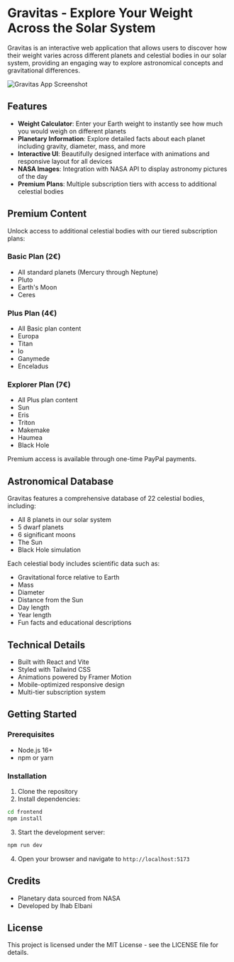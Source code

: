 # Gravitas - Explore Your Weight Across the Solar System

Gravitas is an interactive web application that allows users to discover how their weight varies across different planets and celestial bodies in our solar system, providing an engaging way to explore astronomical concepts and gravitational differences.

![Gravitas App Screenshot](/frontend/public/app-preview.png)

## Features

- **Weight Calculator**: Enter your Earth weight to instantly see how much you would weigh on different planets
- **Planetary Information**: Explore detailed facts about each planet including gravity, diameter, mass, and more
- **Interactive UI**: Beautifully designed interface with animations and responsive layout for all devices
- **NASA Images**: Integration with NASA API to display astronomy pictures of the day
- **Premium Plans**: Multiple subscription tiers with access to additional celestial bodies

## Premium Content

Unlock access to additional celestial bodies with our tiered subscription plans:

### Basic Plan (2€)
- All standard planets (Mercury through Neptune)
- Pluto
- Earth's Moon
- Ceres

### Plus Plan (4€)
- All Basic plan content
- Europa
- Titan
- Io
- Ganymede
- Enceladus

### Explorer Plan (7€)
- All Plus plan content
- Sun
- Eris
- Triton
- Makemake
- Haumea
- Black Hole

Premium access is available through one-time PayPal payments.

## Astronomical Database

Gravitas features a comprehensive database of 22 celestial bodies, including:
- All 8 planets in our solar system
- 5 dwarf planets
- 6 significant moons
- The Sun
- Black Hole simulation

Each celestial body includes scientific data such as:
- Gravitational force relative to Earth
- Mass
- Diameter
- Distance from the Sun
- Day length
- Year length
- Fun facts and educational descriptions

## Technical Details

- Built with React and Vite
- Styled with Tailwind CSS
- Animations powered by Framer Motion
- Mobile-optimized responsive design
- Multi-tier subscription system

## Getting Started

### Prerequisites
- Node.js 16+
- npm or yarn

### Installation
1. Clone the repository
2. Install dependencies:
```bash
cd frontend
npm install
```

3. Start the development server:
```bash
npm run dev
```

4. Open your browser and navigate to `http://localhost:5173`

## Credits

- Planetary data sourced from NASA
- Developed by Ihab Elbani

## License

This project is licensed under the MIT License - see the LICENSE file for details.
